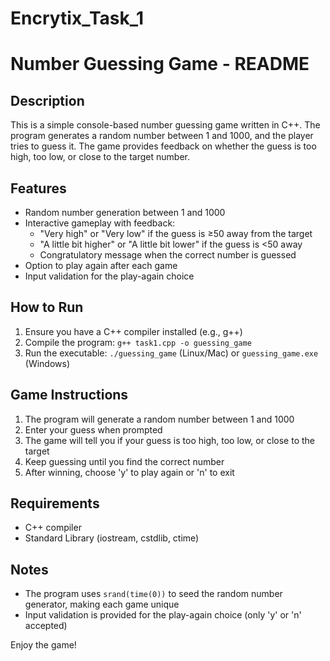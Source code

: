 # Encrytix_Task_1
# Number Guessing Game - README

## Description
This is a simple console-based number guessing game written in C++. The program generates a random number between 1 and 1000, and the player tries to guess it. The game provides feedback on whether the guess is too high, too low, or close to the target number.

## Features
- Random number generation between 1 and 1000
- Interactive gameplay with feedback:
  - "Very high" or "Very low" if the guess is ≥50 away from the target
  - "A little bit higher" or "A little bit lower" if the guess is <50 away
  - Congratulatory message when the correct number is guessed
- Option to play again after each game
- Input validation for the play-again choice

## How to Run
1. Ensure you have a C++ compiler installed (e.g., g++)
2. Compile the program: `g++ task1.cpp -o guessing_game`
3. Run the executable: `./guessing_game` (Linux/Mac) or `guessing_game.exe` (Windows)

## Game Instructions
1. The program will generate a random number between 1 and 1000
2. Enter your guess when prompted
3. The game will tell you if your guess is too high, too low, or close to the target
4. Keep guessing until you find the correct number
5. After winning, choose 'y' to play again or 'n' to exit

## Requirements
- C++ compiler
- Standard Library (iostream, cstdlib, ctime)

## Notes
- The program uses `srand(time(0))` to seed the random number generator, making each game unique
- Input validation is provided for the play-again choice (only 'y' or 'n' accepted)

Enjoy the game!
